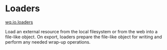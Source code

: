 Loaders
=======
[wq.io.loaders]

Load an external resource from the local filesystem or from the web into a file-like object.  On export, loaders prepare the file-like object for writing and perform any needed wrap-up operations.

[wq.io.loaders]: https://github.com/wq/wq.io/blob/master/loaders.py

